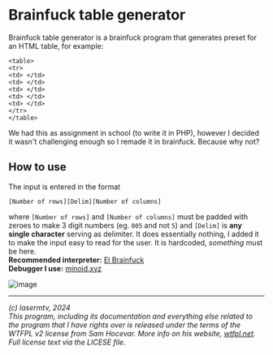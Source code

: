 # Brainfuck table generator
Brainfuck table generator is a brainfuck program that generates preset for an HTML table, for example:
```
<table>
<tr>
<td> </td>
<td> </td>
<td> </td>
<td> </td>
<td> </td>
</tr>
</table>
```
We had this as assignment in school (to write it in PHP), however I decided it wasn't challenging enough so I remade it in brainfuck. Because why not?
## How to use
The input is entered in the format 
```
[Number of rows][Delim][Number of columns]
```
where `[Number of rows]` and `[Number of columns]` must be padded with zeroes to make 3 digit numbers (eg. `005` and not `5`) and `[Delim]` is **any single character** serving as delimiter.
It does essentially nothing, I added it to make the input easy to read for the user. It is hardcoded, *something* must be here.
<br>**Recommended interpreter:** [El Brainfuck](https://copy.sh/brainfuck/)<br>
**Debugger I use:** [minoid.xyz](https://minond.xyz/brainfuck/)<br>

![image](https://github.com/lasermtv07/brainfuck-table/assets/118477750/582a5d74-fadb-4224-909c-70e4e4bc18a8)

---
*(c) lasermtv, 2024<br>
This program, including its documentation and everything else related to the program that I have rights over is released under the terms of the WTFPL v2 license from Sam Hocevar.
More info on his website, [wtfpl.net](http://www.wtfpl.net/). Full license text via the LICESE file*.



